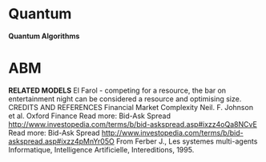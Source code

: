 # Quantum
**Quantum Algorithms**
# ABM
**RELATED MODELS**
El Farol - competing for a resource, the bar on entertainment night can be considered a resource and optimising size. CREDITS AND REFERENCES
Financial Market Complexity Neil. F. Johnson et al. Oxford Finance Read more: Bid-Ask Spread http://www.investopedia.com/terms/b/bid-askspread.asp#ixzz4oQa8NCvE Read more: Bid-Ask Spread http://www.investopedia.com/terms/b/bid-askspread.asp#ixzz4pMnYr05O From Ferber J., Les systemes multi-agents Informatique, Intelligence Artificielle, Intereditions, 1995.
